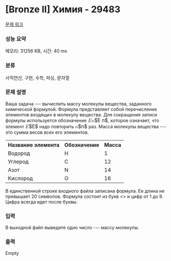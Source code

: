 # [Bronze II] Химия - 29483 

[문제 링크](https://www.acmicpc.net/problem/29483) 

### 성능 요약

메모리: 31256 KB, 시간: 40 ms

### 분류

사칙연산, 구현, 수학, 파싱, 문자열

### 문제 설명

<p>Ваша задача --- вычислить массу молекулы вещества, заданного химической формулой. Формула представляет собой перечисление элементов входящих в молекулу вещества. Для сокращения записи формулы используется обозначение <mjx-container class="MathJax" jax="CHTML" style="font-size: 109%; position: relative;"><mjx-math class="MJX-TEX" aria-hidden="true"><mjx-mi class="mjx-i"><mjx-c class="mjx-c1D438 TEX-I"></mjx-c></mjx-mi><mjx-mi class="mjx-i"><mjx-c class="mjx-c1D45B TEX-I"></mjx-c></mjx-mi></mjx-math><mjx-assistive-mml unselectable="on" display="inline"><math xmlns="http://www.w3.org/1998/Math/MathML"><mi>E</mi><mi>n</mi></math></mjx-assistive-mml><span aria-hidden="true" class="no-mathjax mjx-copytext">$E n$</span></mjx-container>, которое означает, что элемент <mjx-container class="MathJax" jax="CHTML" style="font-size: 109%; position: relative;"><mjx-math class="MJX-TEX" aria-hidden="true"><mjx-mi class="mjx-i"><mjx-c class="mjx-c1D438 TEX-I"></mjx-c></mjx-mi></mjx-math><mjx-assistive-mml unselectable="on" display="inline"><math xmlns="http://www.w3.org/1998/Math/MathML"><mi>E</mi></math></mjx-assistive-mml><span aria-hidden="true" class="no-mathjax mjx-copytext">$E$</span></mjx-container> надо повторить <mjx-container class="MathJax" jax="CHTML" style="font-size: 109%; position: relative;"><mjx-math class="MJX-TEX" aria-hidden="true"><mjx-mi class="mjx-i"><mjx-c class="mjx-c1D45B TEX-I"></mjx-c></mjx-mi></mjx-math><mjx-assistive-mml unselectable="on" display="inline"><math xmlns="http://www.w3.org/1998/Math/MathML"><mi>n</mi></math></mjx-assistive-mml><span aria-hidden="true" class="no-mathjax mjx-copytext">$n$</span></mjx-container> раз. Масса молекулы вещества --- это сумма весов всех его элементов.</p>

<table class="table table-bordered th-center td-center table-center-30">
	<tbody>
		<tr>
			<th>Название элемента</th>
			<th>Обозначение</th>
			<th>Масса</th>
		</tr>
		<tr>
			<td>Водород</td>
			<td>H</td>
			<td>1</td>
		</tr>
		<tr>
			<td>Углерод</td>
			<td>C</td>
			<td>12</td>
		</tr>
		<tr>
			<td>Азот</td>
			<td>N</td>
			<td>14</td>
		</tr>
		<tr>
			<td>Кислород</td>
			<td>O</td>
			<td>16</td>
		</tr>
	</tbody>
</table>

<p>В единственной строке входного файла записана формула. Ее длина не превышает 20 символов. Формула состоит из букв <<CHNO>> и цифр от 1 до 9. Цифра всегда идет после буквы.</p>

### 입력 

 <p>В выходной файл выведите одно число --- массу молекулы.</p>

### 출력 

 Empty

